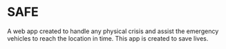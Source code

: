 # SAFE
 A web app created to handle any physical crisis and assist the emergency vehicles to reach the location in time. This app is created to save lives.
